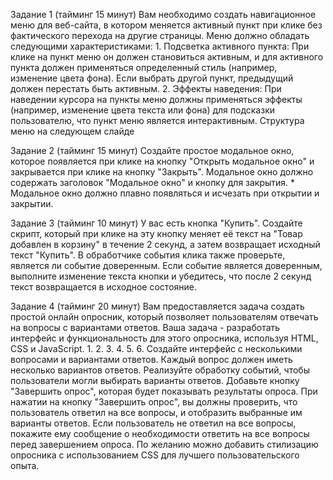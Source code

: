 Задание 1 (тайминг 15 минут) Вам необходимо создать навигационное меню для веб-сайта, в котором меняется активный пункт при клике без фактического перехода на другие страницы. Меню должно обладать следующими характеристиками: 1. Подсветка активного пункта: При клике на пункт меню он должен становиться активным, и для активного пункта должен применяться определенный стиль (например, изменение цвета фона). Если выбрать другой пункт, предыдущий должен перестать быть активным. 2. Эффекты наведения: При наведении курсора на пункты меню должны применяться эффекты (например, изменение цвета текста или фона) для подсказки пользователю, что пункт меню является интерактивным. Структура меню на следующем слайде


Задание 2 (тайминг 15 минут) Создайте простое модальное окно, которое появляется при клике на кнопку "Открыть модальное окно" и закрывается при клике на кнопку "Закрыть". Модальное окно должно содержать заголовок "Модальное окно" и кнопку для закрытия. * Модальное окно должно плавно появляться и исчезать при открытии и закрытии.

Задание 3 (тайминг 10 минут) У вас есть кнопка "Купить". Создайте скрипт, который при клике на эту кнопку меняет её текст на "Товар добавлен в корзину" в течение 2 секунд, а затем возвращает исходный текст "Купить". В обработчике события клика также проверьте, является ли событие доверенным. Если событие является доверенным, выполните изменение текста кнопки и убедитесь, что после 2 секунд текст возвращается в исходное состояние.

Задание 4 (тайминг 20 минут) Вам предоставляется задача создать простой онлайн опросник, который позволяет пользователям отвечать на вопросы с вариантами ответов. Ваша задача - разработать интерфейс и функциональность для этого опросника, используя HTML, CSS и JavaScript. 1. 2. 3. 4. 5. 6. Создайте интерфейс с несколькими вопросами и вариантами ответов. Каждый вопрос должен иметь несколько вариантов ответов. Реализуйте обработку событий, чтобы пользователи могли выбирать варианты ответов. Добавьте кнопку "Завершить опрос", которая будет показывать результаты опроса. При нажатии на кнопку "Завершить опрос", вы должны проверить, что пользователь ответил на все вопросы, и отобразить выбранные им варианты ответов. Если пользователь не ответил на все вопросы, покажите ему сообщение о необходимости ответить на все вопросы перед завершением опроса. По желанию можно добавить стилизацию опросника с использованием CSS для лучшего пользовательского опыта.
